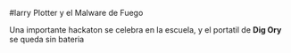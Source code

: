 #larry Plotter y el Malware de Fuego

Una importante hackaton se celebra en la escuela, y el portatil de **Dig Ory** se queda sin bateria
